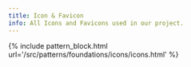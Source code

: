 ```yaml
---
title: Icon & Favicon
info: All Icons and Favicons used in our project.
---
```


{% include pattern_block.html url='/src/patterns/foundations/icons/icons.html' %}
